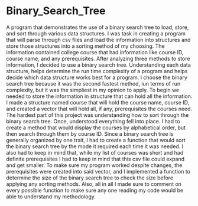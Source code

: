 # Binary_Search_Tree
A program that demonstrates the use of a binary search tree to load, store, and sort through various data structures.
I was task in creating a program that will parse through csv files and load the information into structures and store those
structures into a sorting method of my choosing. The information contained college course that had information like course ID, course name, and any prerequisites.
After analyzing three methods to store information, I decided to use a binary search tree. Understanding each data structure, helps determine the run time complexity
of a program and helps decide which data structure works best for a program. I choose the binary search tree because it was the second fastest method, iun terms of run
complexity, but it was the simpliest in my opinion to apply. To begin we needed to store the information in structure that can hold all the information. I made a 
structure named course that will hold the course name, course ID, and created a vector that will hold all, if any, prerequisites the courses need. The hardest part of 
this project was understanding how to sort through the binary search tree. Once, understood everything fell into place. I had to create a method that would display
the courses by alphabetical order, but then search through them by course ID. Since a binary search tree is generally organized by one trait, I had to create a function
that would sort the binary search tree by the mode it required each time it was needed. I also had to keep in mind that, while my list of courses was short and had 
definite prerequisites I had to keep in mind that this csv file could expand and get smaller. To make sure my program worked despite changes, the prerequisites were
created into said vector, and I implemented a function to determine the size of the binary search tree to check the size before applying any sorting methods. Also, all
in all I made sure to comment on every possible function to make sure any one reading my code would be able to understand my methodology.
